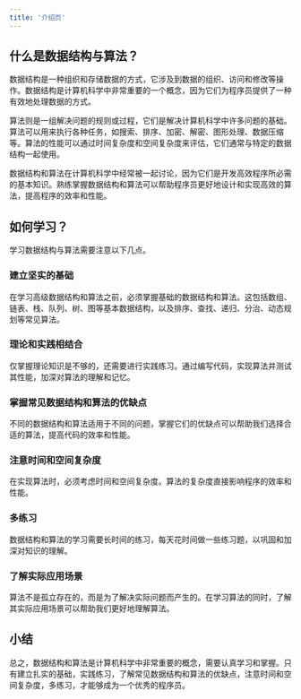 ```yaml
---
title: '介绍页'
---
```


## 什么是数据结构与算法？

数据结构是一种组织和存储数据的方式，它涉及到数据的组织、访问和修改等操作。数据结构是计算机科学中非常重要的一个概念，因为它们为程序员提供了一种有效地处理数据的方式。

算法则是一组解决问题的规则或过程，它们是解决计算机科学中许多问题的基础。算法可以用来执行各种任务，如搜索、排序、加密、解密、图形处理、数据压缩等。算法的性能可以通过时间复杂度和空间复杂度来评估，它们通常与特定的数据结构一起使用。

数据结构和算法在计算机科学中经常被一起讨论，因为它们是开发高效程序所必需的基本知识。熟练掌握数据结构和算法可以帮助程序员更好地设计和实现高效的算法，提高程序的效率和性能。

## 如何学习？

学习数据结构与算法需要注意以下几点。

### 建立坚实的基础

在学习高级数据结构和算法之前，必须掌握基础的数据结构和算法。这包括数组、链表、栈、队列、树、图等基本数据结构，以及排序、查找、递归、分治、动态规划等常见算法。

### 理论和实践相结合

仅掌握理论知识是不够的，还需要进行实践练习。通过编写代码，实现算法并测试其性能，加深对算法的理解和记忆。

### 掌握常见数据结构和算法的优缺点

不同的数据结构和算法适用于不同的问题，掌握它们的优缺点可以帮助我们选择合适的算法，提高代码的效率和性能。

### 注意时间和空间复杂度

在实现算法时，必须考虑时间和空间复杂度。算法的复杂度直接影响程序的效率和性能。

### 多练习

数据结构和算法的学习需要长时间的练习，每天花时间做一些练习题，以巩固和加深对知识的理解。

### 了解实际应用场景

算法不是孤立存在的，而是为了解决实际问题而产生的。在学习算法的同时，了解其实际应用场景可以帮助我们更好地理解算法。

## 小结

总之，数据结构和算法是计算机科学中非常重要的概念，需要认真学习和掌握。只有建立扎实的基础，实践练习，了解常见数据结构和算法的优缺点，注意时间和空间复杂度，多练习，才能够成为一个优秀的程序员。